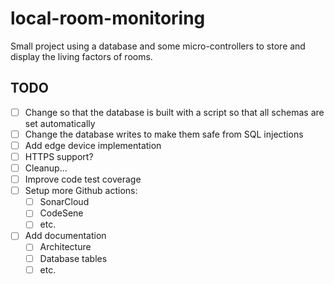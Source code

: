 # local-room-monitoring
Small project using a database and some micro-controllers to store and display the living factors of rooms.

## TODO

- [ ] Change so that the database is built with a script so that all schemas are set automatically
- [ ] Change the database writes to make them safe from SQL injections
- [ ] Add edge device implementation
- [ ] HTTPS support?
- [ ] Cleanup...
- [ ] Improve code test coverage
- [ ] Setup more Github actions:
  - [ ] SonarCloud
  - [ ] CodeSene
  - [ ] etc.
- [ ] Add documentation
  - [ ] Architecture
  - [ ] Database tables
  - [ ] etc.
